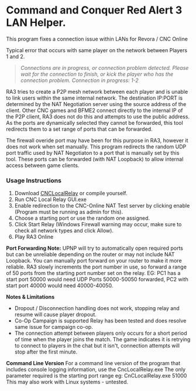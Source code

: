 # Command and Conquer Red Alert 3 LAN Helper.

This program fixes a connection issue within LANs for Revora / CNC Online

Typical error that occurs with same player on the network between Players 1 and 2.
>*Connections are in progress, or connection problem detected. Please wait for the connection to finish, or kick the player who has the connection problem.
Connection in progress: 1-2*


RA3 tries to create a P2P mesh network between each player 
and is unable to link users within the same internal network.
The destination IP:PORT is determined by the NAT Negotiation server using the source address of the client. 
Other CNC games and BFME2 connect directly to the internal IP of the P2P client, RA3 does not do this and attempts to use the public address.
As the ports are dynamically selected they cannot be forwarded, this tool redirects them to a set range of ports that can be forwarded.

The firewall overide port may have been for this purpose in RA3, however it does not work when set manually.
This program redirects the random UDP port traffic used by NAT Negotiaton to a port that is manually set by this tool.
These ports can be forwarded (with NAT Loopback) to allow internal access between game clients.


### Usage Instructions
1. Download [CNCLocalRelay](https://github.com/mrhteriyaki/RA3LANHelper/releases/download/untagged-b31feadf2762b6db4dd2/CNCLocalRelay.zip) or compile yourself.
2. Run CNC Local Relay GUI.exe
3. Enable redirection to the CNC-Online NAT Test server by clicking enable (Program must be running as admin for this).
4. Choose a starting port or use the random one assigned.
5. Click Start Relay (Windows Firewall warning may occur, make sure to check all network types and click Allow).
6. Play RA3 Online
 

**Port Forwarding Note:**
UPNP will try to automatically open required ports but can be unreliable depending on the router or may not include NAT Loopback.
You can manually port forward on your router to make it more reliable.
RA3 slowly increments the port number in use, so forward a range of 50 ports from the starting port number set on the relay.
EG: PC1 has a start port 50000 would need UDP Ports 50000-50050 forwarded, PC2 with start port 40000 would need 40000-40050.

**Notes & Limitations**
- Dropout / Disconnection handling does not work, stopping relay and resume will cause player dropout.
- Co-Op Campaign is supported Relay has been tested and does resolve same issue for campaign co-op.
- The connection attempt between players only occurs for a short period of time when the player joins the match. The game indicates it is retrying to connect to players in the chat but it isn't, connection attempts will stop after the first minute.


**Command Line Version**
For a command line version of the program that includes console logging information, use the CncLocalRelay.exe
The only parameter required is the starting port range eg: CnCLocalRelay.exe 51000
This may also work with Linux systems - untested.